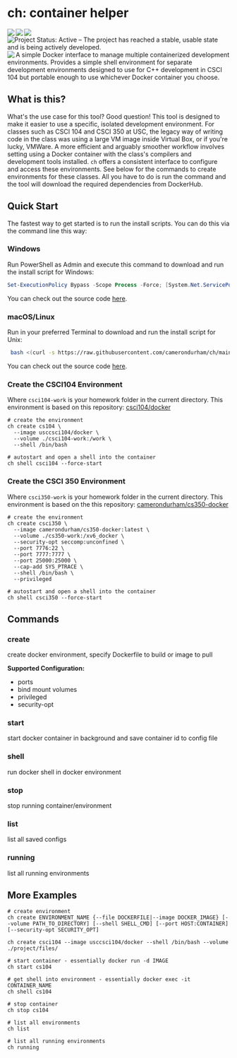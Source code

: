 # ch: container helper

<div>
  <a href="github.com/camerondurham/ch">
    <img align="left" src="https://img.shields.io/github/v/release/camerondurham/ch?include_prereleases" />
  </a>

  <a href="github.com/camerondurham/ch">
    <img align="left" src="https://img.shields.io/github/go-mod/go-version/camerondurham/ch" />
  </a>

  <a href="https://github.com/marketplace/actions/super-linter">
    <img align="left" src="https://github.com/camerondurham/ch/workflows/Lint%20Code%20Base/badge.svg" />
  </a>

  <a href="https://www.repostatus.org/#active">
    <img align="left" src="https://www.repostatus.org/badges/latest/active.svg" alt="Project Status: Active – The project has reached a stable, usable state and is being actively developed." />
  </a>
  
  <a href="https://github.com/camerondurham/ch">
    <img align="left" src="https://img.shields.io/github/downloads/camerondurham/ch/total" />
  </a>
</div>
<br>


A simple Docker interface to manage multiple containerized development environments. Provides a simple shell environment for separate development environments designed to use for C++ development in CSCI 104 but portable enough to use whichever Docker container you choose.

## What is this?

What's the use case for this tool? Good question! This tool is designed to make it easier to use a specific, isolated development environment. For classes
such as CSCI 104 and CSCI 350 at USC, the legacy way of writing code in the class was using a large VM image inside Virtual Box,
or if you're lucky, VMWare. A more efficient and arguably smoother workflow involves setting using a Docker container with the class's compilers and
development tools installed. `ch` offers a consistent interface to configure and access these environments. See below for the commands to create
environments for these classes. All you have to do is run the command and the tool will download the required dependencies from DockerHub.


## Quick Start

The fastest way to get started is to run the install scripts. You can do this via the command line this way:

### Windows

Run PowerShell as Admin and execute this command to download and run the install script for Windows:

```powershell
Set-ExecutionPolicy Bypass -Scope Process -Force; [System.Net.ServicePointManager]::SecurityProtocol = [System.Net.ServicePointManager]::SecurityProtocol -bor 3072; iex ((New-Object System.Net.WebClient).DownloadString('https://raw.githubusercontent.com/camerondurham/ch/main/scripts/install-ch.ps1'))
```

You can check out the source code [here](https://github.com/camerondurham/ch/blob/main/scripts/install-ch.ps1).

### macOS/Linux

Run in your preferred Terminal to download and run the install script for Unix:

```bash
 bash <(curl -s https://raw.githubusercontent.com/camerondurham/ch/main/scripts/install-ch.sh)
 ```
 
 You can check out the source code [here](https://github.com/camerondurham/ch/blob/main/scripts/install-ch.sh).

### Create the CSCI104 Environment

Where `csci104-work` is your homework folder in the current directory. This environment
is based on this repository: [csci104/docker](https://github.com/csci104/docker)

```shell
# create the environment
ch create cs104 \
  --image usccsci104/docker \
  --volume ./csci104-work:/work \
  --shell /bin/bash
  
# autostart and open a shell into the container
ch shell csci104 --force-start
```

### Create the CSCI 350 Environment

Where `csci350-work` is your homework folder in the current directory. This environment
is based on the this repository: [camerondurham/cs350-docker](https://github.com/camerondurham/cs350-docker)

```shell
# create the environment
ch create csci350 \
  --image camerondurham/cs350-docker:latest \
  --volume ./cs350-work:/xv6_docker \
  --security-opt seccomp:unconfined \
  --port 7776:22 \
  --port 7777:7777 \
  --port 25000:25000 \
  --cap-add SYS_PTRACE \
  --shell /bin/bash \
  --privileged

# autostart and open a shell into the container
ch shell csci350 --force-start
```

## Commands

### create

create docker environment, specify Dockerfile to build or image to pull

**Supported Configuration:**

- ports
- bind mount volumes
- privileged
- security-opt

### start

start docker container in background and save container id to config file

### shell

run docker shell in docker environment

### stop

stop running container/environment

### list

list all saved configs

### running

list all running environments

## More Examples

```shell script
# create environment
ch create ENVIRONMENT_NAME {--file DOCKERFILE|--image DOCKER_IMAGE} [--volume PATH_TO_DIRECTORY] [--shell SHELL_CMD] [--port HOST:CONTAINER] [--security-opt SECURITY_OPT]

ch create csci104 --image usccsci104/docker --shell /bin/bash --volume ./project/files/

# start container - essentially docker run -d IMAGE 
ch start cs104

# get shell into environment - essentially docker exec -it CONTAINER_NAME
ch shell cs104

# stop container
ch stop cs104

# list all environments
ch list

# list all running environments
ch running
```

